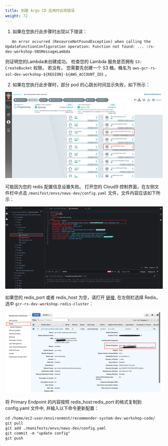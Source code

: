 ```yaml
---
title: 创建 Argo CD 应用时出现错误
weight: 72
---
```


1. 如果在您执行此步骤时出现以下错误：
```
   An error occurred (ResourceNotFoundException) when calling the UpdataFunctionConfiguration operation: Function not found: ... :rs-dev-workshop-SNSMessageLambda
```
   则证明您的Lambda未创建成功。 检查您的 Lambda 服务是否拥有 `S3: CreateBucket` 权限， 若没有， 您需要先创建一个 S3 桶，桶名为 `aws-gcr-rs-sol-dev-workshop-${REGION}-${AWS_ACCOUNT_ID}` 。

2. 如果在您执行此步骤时，部分 pod 的心跳长时间显示失败，如下所示：
   
![argocd heart unhealthy](/images/argocd-heart-unhealthy.png)

可能因为您的 redis 配置信息设置失败。 打开您的 Cloud9 控制界面，在左侧文件栏中点击 `/manifest/envs/news-dev/config.yaml` 文件，文件内容应该如下所示：

![fix redis bug](/images/redis-bug.png)

如果您的 redis_port 或者 redis_host 为空，请打开 [链接](https://console.aws.amazon.com/elasticache/home), 在左侧栏选择 Redis，选中 `gcr-rs-dev-workshop-redis-cluster`：

![redis console](/images/redis-console.png)

将 Primary Endpoint 的内容按照 redis_host:redis_port 的格式复制到 config.yaml 文件中, 并输入以下命令更新配置：

```shell
cd /home/ec2-user/environment/recommender-system-dev-workshop-code/
git pull
git add ./manifests/envs/news-dev/config.yaml
git commit -m "update config"
git push
```
